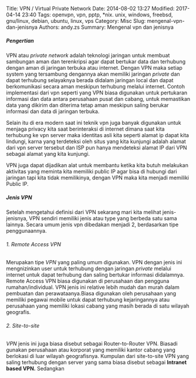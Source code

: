 Title: VPN / Virtual Private Network
Date: 2014-08-02 13:27
Modified: 2017-04-14 23:40
Tags: openvpn, vpn, pptp, *nix. unix, windows, freebsd, gnu/linux, debian, ubuntu, linux, vps
Category: Misc
Slug: mengenal-vpn-dan-jenisnya
Authors: andy.zs
Summary: Mengenal vpn dan jenisnya

##### Pengertian

VPN atau *private network* adalah teknologi jaringan untuk membuat sambungan aman dan terenkripsi agar dapat bertukar data dan terhubung dengan aman di jaringan terbuka atau internet. Dengan VPN maka setiap system yang tersambung dengannya akan memiliki jaringan *private* dan dapat terhubung selayaknya berada didalam jaringan local dan dapat berkomunikasi secara aman meskipun terhubung melalui internet. 
Contoh implementasi dari vpn seperti yang VPN biasa digunakan untuk pertukaran informasi dan data antara perusahaan pusat dan cabang, untuk memastikan data yang dikirim dan diterima tetap aman meskipun saling berukar informasi dan data di jaringan terbuka.

Selain itu di era modern saat ini teknik vpn juga banyak digunakan untuk menjaga privacy kita saat berinteraksi di internet dimana saat kita terhubung ke vpn server maka identitas asli kita seperti alamat ip dapat kita lindungi, karna yang terdeteksi oleh situs yang kita kunjungi adalah alamat dari vpn server tersebut dan ISP pun hanya mendeteksi alamat IP dari VPN sebagai alamat yang kita kunjungi. 

VPN juga dapat dijadikan alat untuk membantu ketika kita butuh melakukan aktivitas yang meminta kita memiliki public IP agar bisa di hubungi dari jaringan tapi kita tidak memilikinya, dengan VPN maka kita menjadi memiliki Public IP.


##### Jenis VPN
Setelah mengetahui definisi dari VPN sekarang mari kita melihat jenis-jenisnya, VPN sendiri memiliki jenis atau type yang berbeda satu sama lainnya. Secara umum jenis vpn dibedakan menjadi 2, berdasarkan tipe penggunaannya. 

###### 1. Remote Access VPN
Merupakan tipe *VPN* yang paling umum digunakan. VPN dengan jenis ini mengnizinkan user untuk terhubung dengan jaringan *private* melalui internet untuk dapat terhubung dan saling bertukar informasi didalamnya. Remote Access VPN biasa digunakan di perusahaan dan pengguna rumahan/individual. VPN jenis ini relative lebih mudah dan murah dalam pembuatan dan perawataanya.Biasa digunakan oleh perusahaan yang memiliki pegawai mobile untuk dapat terhubung kejaringannya atau perusahaan yang memiliki lokasi cabang yang masih berada di satu wilayah geografis.


###### 2. Site-to-site
*VPN* jenis ini juga biasa disebut sebagai Router-to-Router VPN. Biasadi gunakan perusahaan atau korporat yang memiliki kantor cabang yang berlokasi di luar wilayah geografisnya. Kumpulan dari site-to-site VPN yang saling terhubung dengan server yang sama biasa disebut sebagai **Intranet based VPN.** Sedangkan 




